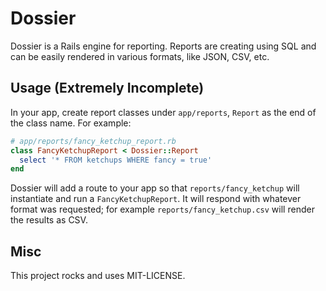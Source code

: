 # Dossier

Dossier is a Rails engine for reporting. Reports are creating using SQL and can be easily rendered in various formats, like JSON, CSV, etc.

## Usage (Extremely Incomplete)

In your app, create report classes under `app/reports`, `Report` as the end of the class name. For example:


```ruby
# app/reports/fancy_ketchup_report.rb
class FancyKetchupReport < Dossier::Report
  select '* FROM ketchups WHERE fancy = true'
end
```

Dossier will add a route to your app so that `reports/fancy_ketchup` will instantiate and run a `FancyKetchupReport`. It will respond with whatever format was requested; for example `reports/fancy_ketchup.csv` will render the results as CSV.


## Misc

This project rocks and uses MIT-LICENSE.
